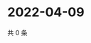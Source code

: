 # 2022-04-09

共 0 条

<!-- BEGIN WEIBO -->
<!-- 最后更新时间 Sat Apr 09 2022 05:18:35 GMT+0800 (China Standard Time) -->

<!-- END WEIBO -->
